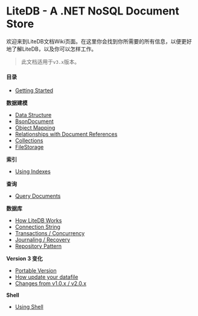 # LiteDB - A .NET NoSQL Document Store

欢迎来到LiteDB文档Wiki页面。在这里你会找到你所需要的所有信息，以便更好地了解LiteDB，以及你可以怎样工作。

> 此文档适用于`v3.x`版本。

#### 目录

- [Getting Started](Getting-Started)

**数据建模**
- [Data Structure](Data-Structure)
- [BsonDocument](BsonDocument)
- [Object Mapping](Object-Mapping)
- [Relationships with Document References](DbRef)
- [Collections](Collections)
- [FileStorage](FileStorage)

**索引**
- [Using Indexes](Indexes)
    
**查询**
- [Query Documents](Queries)

**数据库**
- [How LiteDB Works](How-LiteDB-Works)
- [Connection String](Connection-String)
- [Transactions / Concurrency](Transactions-and-Concurrency)
- [Journaling / Recovery](Journaling-and-Recovery)
- [Repository Pattern](LiteRepository)

**Version 3 变化**
- [Portable Version](Portable-Version)
- [How update your datafile](Update-Datafile)
- [Changes from v1.0.x / v2.0.x](Changelog)

**Shell**
- [Using Shell](Shell)
